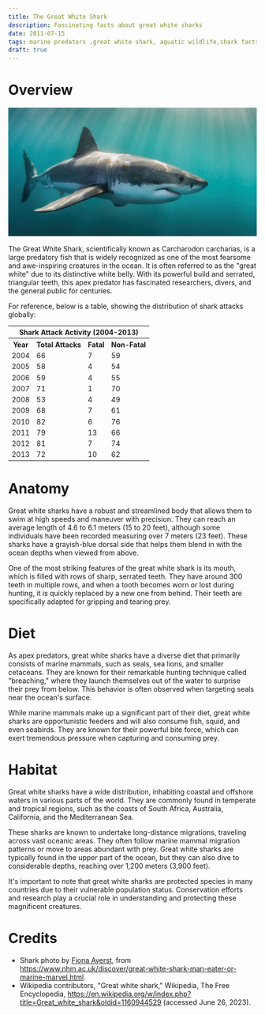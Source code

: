 ```yaml
---
title: The Great White Shark
description: Fascinating facts about great white sharks
date: 2011-07-15
tags: marine predators ,great white shark, aquatic wildlife,shark facts 
draft: true
---
```

# Overview

<img src="../assets/great_white_shark.jpg">

The Great White Shark, scientifically known as Carcharodon carcharias, is a large predatory fish that is widely recognized as one of the most fearsome and awe-inspiring creatures in the ocean. It is often referred to as the "great white" due to its distinctive white belly. With its powerful build and serrated, triangular teeth, this apex predator has fascinated researchers, divers, and the general public for centuries.

For reference, below is a table, showing the distribution of shark attacks globally:

<table>
  <tr>
    <th colspan="4">Shark Attack Activity (2004-2013)</th>
  </tr>
  <tr>
    <th>Year</th>
    <th>Total Attacks</th>
    <th>Fatal</th>
    <th>Non-Fatal</th>
  </tr>
  <tr>
    <td>2004</td>
    <td>66</td>
    <td>7</td>
    <td>59</td>
  </tr>
  <tr>
    <td>2005</td>
    <td>58</td>
    <td>4</td>
    <td>54</td>
  </tr>
  <tr>
    <td>2006</td>
    <td>59</td>
    <td>4</td>
    <td>55</td>
  </tr>
  <tr>
    <td>2007</td>
    <td>71</td>
    <td>1</td>
    <td>70</td>
  </tr>
  <tr>
    <td>2008</td>
    <td>53</td>
    <td>4</td>
    <td>49</td>
  </tr>
  <tr>
    <td>2009</td>
    <td>68</td>
    <td>7</td>
    <td>61</td>
  </tr>
  <tr>
    <td>2010</td>
    <td>82</td>
    <td>6</td>
    <td>76</td>
  </tr>
  <tr>
    <td>2011</td>
    <td>79</td>
    <td>13</td>
    <td>66</td>
  </tr>
  <tr>
    <td>2012</td>
    <td>81</td>
    <td>7</td>
    <td>74</td>
  </tr>
  <tr>
    <td>2013</td>
    <td>72</td>
    <td>10</td>
    <td>62</td>
  </tr>
</table>

# Anatomy

Great white sharks have a robust and streamlined body that allows them to swim at high speeds and maneuver with precision. They can reach an average length of 4.6 to 6.1 meters (15 to 20 feet), although some individuals have been recorded measuring over 7 meters (23 feet). These sharks have a grayish-blue dorsal side that helps them blend in with the ocean depths when viewed from above.

One of the most striking features of the great white shark is its mouth, which is filled with rows of sharp, serrated teeth. They have around 300 teeth in multiple rows, and when a tooth becomes worn or lost during hunting, it is quickly replaced by a new one from behind. Their teeth are specifically adapted for gripping and tearing prey.

# Diet

As apex predators, great white sharks have a diverse diet that primarily consists of marine mammals, such as seals, sea lions, and smaller cetaceans. They are known for their remarkable hunting technique called "breaching," where they launch themselves out of the water to surprise their prey from below. This behavior is often observed when targeting seals near the ocean's surface.

While marine mammals make up a significant part of their diet, great white sharks are opportunistic feeders and will also consume fish, squid, and even seabirds. They are known for their powerful bite force, which can exert tremendous pressure when capturing and consuming prey.

# Habitat

Great white sharks have a wide distribution, inhabiting coastal and offshore waters in various parts of the world. They are commonly found in temperate and tropical regions, such as the coasts of South Africa, Australia, California, and the Mediterranean Sea.

These sharks are known to undertake long-distance migrations, traveling across vast oceanic areas. They often follow marine mammal migration patterns or move to areas abundant with prey. Great white sharks are typically found in the upper part of the ocean, but they can also dive to considerable depths, reaching over 1,200 meters (3,900 feet).

It's important to note that great white sharks are protected species in many countries due to their vulnerable population status. Conservation efforts and research play a crucial role in understanding and protecting these magnificent creatures.

# Credits

- Shark photo  by [Fiona Ayerst](https://en.wikipedia.org/wiki/Fiona_Ayerst), from <https://www.nhm.ac.uk/discover/great-white-shark-man-eater-or-marine-marvel.html>.
- Wikipedia contributors, "Great white shark," Wikipedia, The Free Encyclopedia, <https://en.wikipedia.org/w/index.php?title=Great_white_shark&oldid=1160944529> (accessed June 26, 2023).
